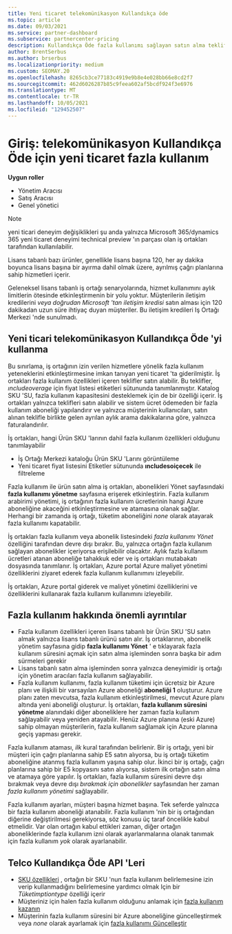 ```yaml
---
title: Yeni ticaret telekomünikasyon Kullandıkça öde
ms.topic: article
ms.date: 09/03/2021
ms.service: partner-dashboard
ms.subservice: partnercenter-pricing
description: Kullandıkça Öde fazla kullanımı sağlayan satın alma teklifleri için yeni ticari deneyimler hakkında bilgi edinin.
author: BrentSerbus
ms.author: brserbus
ms.localizationpriority: medium
ms.custom: SEOMAY.20
ms.openlocfilehash: 8265cb3ce77183c4919e9b8e4e028bb66e8cd2f7
ms.sourcegitcommit: 462d6026287b85c9feea602af5bcdf924f3e6976
ms.translationtype: MT
ms.contentlocale: tr-TR
ms.lasthandoff: 10/05/2021
ms.locfileid: "129452507"
---
```

# <a name="introduction-new-commerce-overage-for-telco-pay-as-you-go"></a>Giriş: telekomünikasyon Kullandıkça Öde için yeni ticaret fazla kullanım

**Uygun roller**

- Yönetim Aracısı
- Satış Aracısı
- Genel yönetici

> [!NOTE]
> yeni ticari deneyim değişiklikleri şu anda yalnızca Microsoft 365/dynamics 365 yeni ticaret deneyimi technical preview 'ın parçası olan iş ortakları tarafından kullanılabilir.

Lisans tabanlı bazı ürünler, genellikle lisans başına 120, her ay dakika boyunca lisans başına bir ayırma dahil olmak üzere, ayrılmış çağrı planlarına sahip hizmetleri içerir. 

Geleneksel lisans tabanlı iş ortağı senaryolarında, hizmet kullanımını aylık limitlerin ötesinde etkinleştirmenin bir yolu yoktur. Müşterilerin iletişim kredilerini *veya doğrudan Microsoft 'tan iletişim kredisi* satın alması için 120 dakikadan uzun süre ihtiyaç duyan müşteriler.  Bu iletişim kredileri Iş Ortağı Merkezi 'nde sunulmadı.

## <a name="using-new-commerce-telco-pay-as-you-go"></a>Yeni ticari telekomünikasyon Kullandıkça Öde 'yi kullanma

Bu sınırlama, iş ortağının izin verilen hizmetlere yönelik fazla kullanım yeteneklerini etkinleştirmesine imkan tanıyan yeni ticaret 'ta giderilmiştir. İş ortakları fazla kullanım özellikleri içeren teklifler satın alabilir. Bu teklifler, *ıncludeoverage* için fiyat listesi etiketleri sütununda tanımlanmıştır. Katalog SKU 'SU, fazla kullanım kapasitesini desteklemek için de bir özelliği içerir. İş ortakları yalnızca teklifleri satın alabilir ve sistem ücret ödemeden bir fazla kullanım aboneliği yapılandırır ve yalnızca müşterinin kullanıcıları, satın alınan teklifle birlikte gelen ayrılan aylık arama dakikalarına göre, yalnızca faturalandırılır. 

İş ortakları, hangi Ürün SKU 'larının dahil fazla kullanım özellikleri olduğunu tanımlayabilir 

- İş Ortağı Merkezi kataloğu Ürün SKU 'Larını görüntüleme
- Yeni ticaret fiyat listesini Etiketler sütununda **ıncludesoiçecek** ile filtreleme

Fazla kullanım ile ürün satın alma iş ortakları, abonelikleri Yönet sayfasındaki **fazla kullanımı yönetme** sayfasına erişerek etkinleştirin. Fazla kullanım arabirimi yönetimi, iş ortağının fazla kullanım ücretlerinin hangi Azure aboneliğine akaceğini etkinleştirmesine ve atamasına olanak sağlar. Herhangi bir zamanda iş ortağı, tüketim aboneliğini *none* olarak atayarak fazla kullanımı kapatabilir. 

İş ortakları fazla kullanım veya abonelik listesindeki *fazla kullanımı Yönet* özelliğini tarafından devre dışı bırakır. Bu, yalnızca ortağın fazla kullanım sağlayan abonelikler içeriyorsa erişilebilir olacaktır. Aylık fazla kullanım ücretleri atanan aboneliğe tahakkuk eder ve iş ortakları mutabakatı dosyasında tanımlanır. İş ortakları, Azure portal Azure maliyet yönetimi özelliklerini ziyaret ederek fazla kullanım kullanımını izleyebilir. 

İş ortakları, Azure portal giderek ve maliyet yönetimi özelliklerini ve özelliklerini kullanarak fazla kullanım kullanımını izleyebilir. 

## <a name="important-details-about-overage"></a>Fazla kullanım hakkında önemli ayrıntılar

- Fazla kullanım özellikleri içeren lisans tabanlı bir Ürün SKU 'SU satın almak yalnızca lisans tabanlı ürünü satın alır. İş ortaklarının, abonelik yönetim sayfasına gidip **fazla kullanımı Yönet** ' e tıklayarak fazla kullanım süresini açmak için satın alma işleminden sonra başka bir adım sürmeleri gerekir
- Lisans tabanlı satın alma işleminden sonra yalnızca deneyimidir iş ortağı için yönetim aracıları fazla kullanım sağlayabilir. 
- Fazla kullanım kullanımı, fazla kullanım tüketimi için ücretsiz bir Azure planı ve ilişkili bir varsayılan Azure aboneliği **aboneliği 1** oluşturur. Azure planı zaten mevcutsa, fazla kullanım etkinleştirilmesi, mevcut Azure planı altında yeni aboneliği oluşturur. İş ortakları, **fazla kullanım süresini yönetme** alanındaki diğer aboneliklere her zaman fazla kullanım sağlayabilir veya yeniden atayabilir. Henüz Azure planına (eski Azure) sahip olmayan müşterilerin, fazla kullanım sağlamak için Azure planına geçiş yapması gerekir.

Fazla kullanım ataması, *ilk* kural tarafından belirlenir. Bir iş ortağı, yeni bir müşteri için çağrı planlarına sahip E5 satın alıyorsa, bu iş ortağı tüketim aboneliğine atanmış fazla kullanım yaşına sahip olur. İkinci bir iş ortağı, çağrı planlarına sahip bir E5 kopyasını satın alıyorsa, sistem ilk ortağın satın alma ve atamaya göre yapılır. İş ortakları, fazla kullanım süresini devre dışı bırakmak veya devre dışı *bırakmak için abonelikler* sayfasından her zaman *fazla kullanım yönetimi* sağlayabilir.

Fazla kullanım ayarları, müşteri başına hizmet başına. Tek seferde yalnızca bir fazla kullanım aboneliği atanabilir. Fazla kullanım 'nin bir iş ortağından diğerine değiştirilmesi gerekiyorsa, söz konusu üç taraf öncelikle kabul etmelidir. Var olan ortağın kabul ettikleri zaman, diğer ortağın aboneliklerinde fazla kullanım izni olarak ayarlanmalarına olanak tanımak için fazla kullanım *yok* olarak ayarlanabilir.

## <a name="telco-pay-as-you-go-apis"></a>Telco Kullandıkça Öde API 'Leri

- [SKU özellikleri](/partner-center/develop/product-resources#sku) , ortağın bir SKU 'nun fazla kullanım belirlemesine izin verip kullanmadığını belirlemesine yardımcı olmak Için bir *Tüketimptiontype* özelliği içerir
- Müşteriniz için halen fazla kullanım olduğunu anlamak için [fazla kullanım kazanın](/partner-center/develop/get-subscription-overage)
- Müşterinin fazla kullanım süresini bir Azure aboneliğine güncelleştirmek veya *none* olarak ayarlamak için [fazla kullanımı Güncelleştir](/partner-center/develop/update-subscription-overage)
